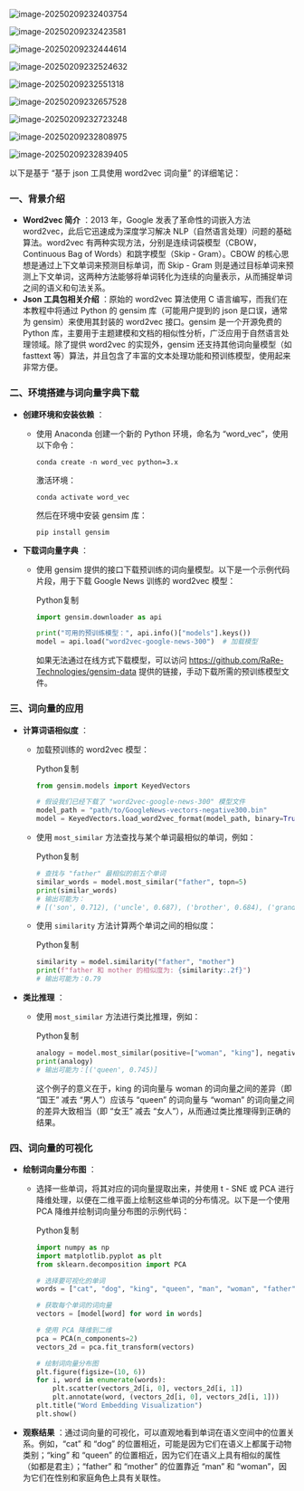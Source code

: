 ![image-20250209232403754](./assets/image-20250209232403754.png)

![image-20250209232423581](./assets/image-20250209232423581.png)

![image-20250209232444614](./assets/image-20250209232444614.png)

![image-20250209232524632](./assets/image-20250209232524632.png)

![image-20250209232551318](./assets/image-20250209232551318.png)

![image-20250209232657528](./assets/image-20250209232657528.png)

![image-20250209232723248](./assets/image-20250209232723248.png)

![image-20250209232808975](./assets/image-20250209232808975.png)

![image-20250209232839405](./assets/image-20250209232839405.png)

以下是基于 “基于 json 工具使用 word2vec 词向量” 的详细笔记：

### 一、背景介绍

- **Word2vec 简介** ：2013 年，Google 发表了革命性的词嵌入方法 word2vec，此后它迅速成为深度学习解决 NLP（自然语言处理）问题的基础算法。word2vec 有两种实现方法，分别是连续词袋模型（CBOW，Continuous Bag of Words）和跳字模型（Skip - Gram）。CBOW 的核心思想是通过上下文单词来预测目标单词，而 Skip - Gram 则是通过目标单词来预测上下文单词，这两种方法能够将单词转化为连续的向量表示，从而捕捉单词之间的语义和句法关系。
- **Json 工具包相关介绍** ：原始的 word2vec 算法使用 C 语言编写，而我们在本教程中将通过 Python 的 gensim 库（可能用户提到的 json 是口误，通常为 gensim）来使用其封装的 word2vec 接口。gensim 是一个开源免费的 Python 库，主要用于主题建模和文档的相似性分析，广泛应用于自然语言处理领域。除了提供 word2vec 的实现外，gensim 还支持其他词向量模型（如 fasttext 等）算法，并且包含了丰富的文本处理功能和预训练模型，使用起来非常方便。

### 二、环境搭建与词向量字典下载

- **创建环境和安装依赖** ：

  - 使用 Anaconda 创建一个新的 Python 环境，命名为 “word_vec”，使用以下命令：

    ```
    conda create -n word_vec python=3.x
    ```

    激活环境：

    ```
    conda activate word_vec
    ```

    然后在环境中安装 gensim 库：

    ```
    pip install gensim
    ```

- **下载词向量字典** ：

  - 使用 gensim 提供的接口下载预训练的词向量模型。以下是一个示例代码片段，用于下载 Google News 训练的 word2vec 模型：

    Python复制

    ```python
    import gensim.downloader as api
    
    print("可用的预训练模型：", api.info()["models"].keys())
    model = api.load("word2vec-google-news-300")  # 加载模型
    ```

    如果无法通过在线方式下载模型，可以访问 https://github.com/RaRe-Technologies/gensim-data 提供的链接，手动下载所需的预训练模型文件。

### 三、词向量的应用

- **计算词语相似度** ：

  - 加载预训练的 word2vec 模型：

    Python复制

    ```python
    from gensim.models import KeyedVectors
    
    # 假设我们已经下载了 "word2vec-google-news-300" 模型文件
    model_path = "path/to/GoogleNews-vectors-negative300.bin"
    model = KeyedVectors.load_word2vec_format(model_path, binary=True)
    ```

  - 使用 `most_similar` 方法查找与某个单词最相似的单词，例如：

    Python复制

    ```python
    # 查找与 "father" 最相似的前五个单词
    similar_words = model.most_similar("father", topn=5)
    print(similar_words)
    # 输出可能为：
    # [('son', 0.712), ('uncle', 0.687), ('brother', 0.684), ('grandfather', 0.681), ('dad', 0.679)]
    ```

  - 使用 `similarity` 方法计算两个单词之间的相似度：

    Python复制

    ```python
    similarity = model.similarity("father", "mother")
    print(f"father 和 mother 的相似度为: {similarity:.2f}")
    # 输出可能为：0.79
    ```

- **类比推理** ：

  - 使用 `most_similar` 方法进行类比推理，例如：

    Python复制

    ```python
    analogy = model.most_similar(positive=["woman", "king"], negative=["man"], topn=1)
    print(analogy)
    # 输出可能为：[('queen', 0.745)]
    ```

    这个例子的意义在于，king 的词向量与 woman 的词向量之间的差异（即 “国王” 减去 “男人”）应该与 “queen” 的词向量与 “woman” 的词向量之间的差异大致相当（即 “女王” 减去 “女人”），从而通过类比推理得到正确的结果。

### 四、词向量的可视化

- **绘制词向量分布图** ：

  - 选择一些单词，将其对应的词向量提取出来，并使用 t - SNE 或 PCA 进行降维处理，以便在二维平面上绘制这些单词的分布情况。以下是一个使用 PCA 降维并绘制词向量分布图的示例代码：

    Python复制

    ```python
    import numpy as np
    import matplotlib.pyplot as plt
    from sklearn.decomposition import PCA
    
    # 选择要可视化的单词
    words = ["cat", "dog", "king", "queen", "man", "woman", "father", "mother"]
    
    # 获取每个单词的词向量
    vectors = [model[word] for word in words]
    
    # 使用 PCA 降维到二维
    pca = PCA(n_components=2)
    vectors_2d = pca.fit_transform(vectors)
    
    # 绘制词向量分布图
    plt.figure(figsize=(10, 6))
    for i, word in enumerate(words):
        plt.scatter(vectors_2d[i, 0], vectors_2d[i, 1])
        plt.annotate(word, (vectors_2d[i, 0], vectors_2d[i, 1]))
    plt.title("Word Embedding Visualization")
    plt.show()
    ```

- **观察结果** ：通过词向量的可视化，可以直观地看到单词在语义空间中的位置关系。例如，“cat” 和 “dog” 的位置相近，可能是因为它们在语义上都属于动物类别；“king” 和 “queen” 的位置相近，因为它们在语义上具有相似的属性（如都是君主）；“father” 和 “mother” 的位置靠近 “man” 和 “woman”，因为它们在性别和家庭角色上具有关联性。

